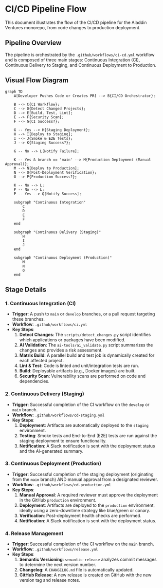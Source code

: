 # CI/CD Pipeline Flow

This document illustrates the flow of the CI/CD pipeline for the Aladdin Ventures monorepo, from code changes to production deployment.

## Pipeline Overview

The pipeline is orchestrated by the `.github/workflows/ci-cd.yml` workflow and is composed of three main stages: Continuous Integration (CI), Continuous Delivery to Staging, and Continuous Deployment to Production.

## Visual Flow Diagram

```mermaid
graph TD
    A[Developer Pushes Code or Creates PR] --> B{CI/CD Orchestrator};

    B --> C{CI Workflow};
    C --> D{Detect Changed Projects};
    D --> E[Build, Test, Lint];
    E --> F{Security Scan};
    F --> G{CI Success?};

    G -- Yes --> H{Staging Deployment};
    H --> I[Deploy to Staging];
    I --> J{Smoke & E2E Tests};
    J --> K{Staging Success?};

    G -- No --> L[Notify Failure];

    K -- Yes & branch == 'main' --> M{Production Deployment (Manual Approval)};
    M --> N[Deploy to Production];
    N --> O{Post-Deployment Verification};
    O --> P{Production Success?};

    K -- No --> L;
    P -- No --> L;
    P -- Yes --> Q[Notify Success];

    subgraph "Continuous Integration"
        C
        D
        E
        F
    end

    subgraph "Continuous Delivery (Staging)"
        H
        I
        J
    end

    subgraph "Continuous Deployment (Production)"
        M
        N
        O
    end
```

## Stage Details

### 1. Continuous Integration (CI)

*   **Trigger**: A push to `main` or `develop` branches, or a pull request targeting these branches.
*   **Workflow**: `.github/workflows/ci.yml`
*   **Key Steps**:
    1.  **Detect Changes**: The `scripts/detect_changes.py` script identifies which applications or packages have been modified.
    2.  **AI Validation**: The `ai-tools/ai_validate.py` script summarizes the changes and provides a risk assessment.
    3.  **Matrix Build**: A parallel build and test job is dynamically created for each affected project.
    4.  **Lint & Test**: Code is linted and unit/integration tests are run.
    5.  **Build**: Deployable artifacts (e.g., Docker images) are built.
    6.  **Security Scan**: Vulnerability scans are performed on code and dependencies.

### 2. Continuous Delivery (Staging)

*   **Trigger**: Successful completion of the CI workflow on the `develop` or `main` branch.
*   **Workflow**: `.github/workflows/cd-staging.yml`
*   **Key Steps**:
    1.  **Deployment**: Artifacts are automatically deployed to the `staging` environment.
    2.  **Testing**: Smoke tests and End-to-End (E2E) tests are run against the staging deployment to ensure functionality.
    3.  **Notification**: A Slack notification is sent with the deployment status and the AI-generated summary.

### 3. Continuous Deployment (Production)

*   **Trigger**: Successful completion of the staging deployment (originating from the `main` branch) AND manual approval from a designated reviewer.
*   **Workflow**: `.github/workflows/cd-production.yml`
*   **Key Steps**:
    1.  **Manual Approval**: A required reviewer must approve the deployment in the GitHub `production` environment.
    2.  **Deployment**: Artifacts are deployed to the `production` environment, ideally using a zero-downtime strategy like blue/green or canary.
    3.  **Verification**: Post-deployment health checks are performed.
    4.  **Notification**: A Slack notification is sent with the deployment status.

### 4. Release Management

*   **Trigger**: Successful completion of the CI workflow on the `main` branch.
*   **Workflow**: `.github/workflows/release.yml`
*   **Key Steps**:
    1.  **Semantic Versioning**: `semantic-release` analyzes commit messages to determine the next version number.
    2.  **Changelog**: A `CHANGELOG.md` file is automatically updated.
    3.  **GitHub Release**: A new release is created on GitHub with the new version tag and release notes.

